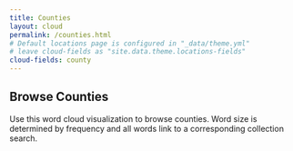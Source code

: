 ```yaml
---
title: Counties
layout: cloud
permalink: /counties.html
# Default locations page is configured in "_data/theme.yml"
# leave cloud-fields as "site.data.theme.locations-fields"
cloud-fields: county
---
```


## Browse Counties

Use this word cloud visualization to browse counties.
Word size is determined by frequency and all words link to a corresponding collection search.